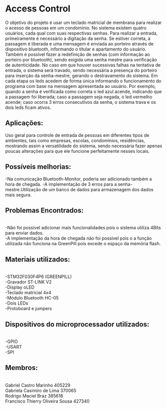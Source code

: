 # Access Control
O objetivo do projeto é usar um teclado matricial de membrana para realizar o acesso de pessoas em um condomínio. No sistema existem quatro usuários, cada qual com suas respectivas senhas. Para realizar a entrada, primeiramente é necessário a digitação da senha. Se estiver correta, a passagem é liberada e uma mensagem é enviada ao porteiro através de dispositivo bluetooth, informando o titular e apartamento do usuário. Também é possível fazer a redefinição de senhas (com informação ao porteiro por bluetooth), sendo exigida uma senha mestre para verificação de autenticidade. No caso em que houver sucessivas falhas na tentativa de entrada, o sistema será travado, sendo necessária  a presença do porteiro para inserção da senha-mestre, gerando o destravamento do sistema.
Em cada etapa os leds acedem de forma única informando o funcionamento do programa com base na mensagem apresentada ao usuário.
Por exemplo, quando a senha é verificada como correta o led azul acende, indicando que a passagem foi liberada; caso a passagem seja negada, o led vermelho acende; caso ocorra 3 erros consecutivos da senha, o sistema trava e os dois leds ficam ativos.


## Aplicações:
Uso geral para controle de entrada de pessoas em diferentes tipos de ambientes, tais como empresas, escolas, condomínios, residências, mostrando assim a versatilidade do sistema, sendo necessária fazer apenas poucas alterações para que ele funcione perfeitamente nesses locais.


## Possíveis melhorias:
-Na comunicação Bluetooth-Monitor, poderia ser adicionado também a hora de chegada.
-A implementação de 3 erros para a senha-mestre.Utilização de um banco de dados para armazenagem dos dados mais segura.


## Problemas Encontrados:
<br />-Não foi possível adicionar mais funcionalidades pois o sistema utiliza 4Bits para enviar dados.
<br />-A implementação da hora de chegada não foi possível pois o a função utilizada não funciona na GreenPill pois excede o espaço da memória flash.


## Materiais utilizados:
<br />-STM32F030F4P6 (GREENPILL)
<br />-Gravador ST-LINK V2
<br />-Display oLED
<br />-Teclado matricial 4x4
<br />-Módulo Bluetooth HC-05
<br />-Dois LEDs
<br />-Protoboard e jumpers


## Dispositivos do microprocessador utilizados:
<br />-GPIO
<br />-USART
<br />-SPI


## Membros:
<br />Gabriel Castro Marinho              405229
<br />Gabriela Casimiro de Lima           370065
<br />Rodrigo Maciel Braz                 385618
<br />Francisco Thierry Oliveira Sousa    427340
